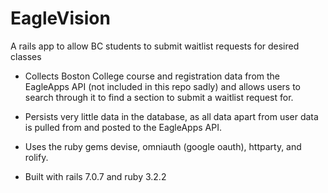 # EagleVision

A rails app to allow BC students to submit waitlist requests for desired classes

* Collects Boston College course and registration data from the EagleApps API (not included in this repo sadly) and allows users to search through it to find a section to submit a waitlist request for.

* Persists very little data in the database, as all data apart from user data is pulled from and posted to the EagleApps API.

* Uses the ruby gems devise, omniauth (google oauth), httparty, and rolify.

* Built with rails 7.0.7 and ruby 3.2.2
